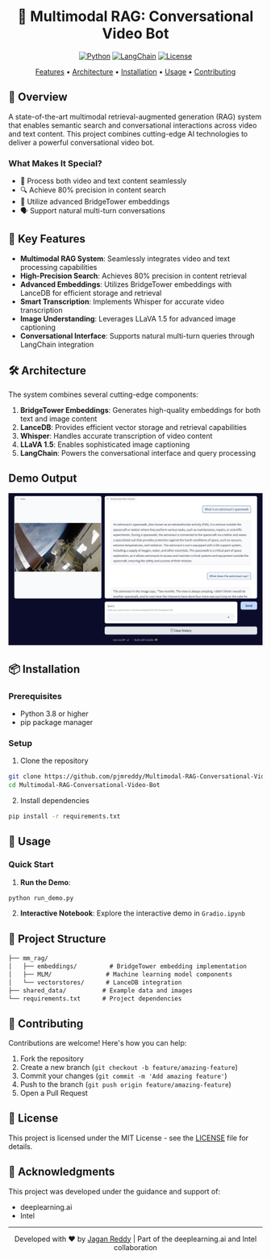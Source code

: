 <div align="center">

# 🤖 Multimodal RAG: Conversational Video Bot

[![Python](https://img.shields.io/badge/Python-3.8%2B-blue)](https://www.python.org/)
[![LangChain](https://img.shields.io/badge/LangChain-Powered-green)](https://github.com/hwchase17/langchain)
[![License](https://img.shields.io/badge/License-MIT-yellow.svg)](https://opensource.org/licenses/MIT)

[Features](#-key-features) • [Architecture](#%EF%B8%8F-architecture) • [Installation](#-installation) • [Usage](#-usage) • [Contributing](#-contributing)

</div>

## 🎯 Overview

A state-of-the-art multimodal retrieval-augmented generation (RAG) system that enables semantic search and conversational interactions across video and text content. This project combines cutting-edge AI technologies to deliver a powerful conversational video bot.

### What Makes It Special?
- 🎥 Process both video and text content seamlessly
- 🔍 Achieve 80% precision in content search
- 🧠 Utilize advanced BridgeTower embeddings
- 🗣️ Support natural multi-turn conversations

## 🌟 Key Features

- **Multimodal RAG System**: Seamlessly integrates video and text processing capabilities
- **High-Precision Search**: Achieves 80% precision in content retrieval
- **Advanced Embeddings**: Utilizes BridgeTower embeddings with LanceDB for efficient storage and retrieval
- **Smart Transcription**: Implements Whisper for accurate video transcription
- **Image Understanding**: Leverages LLaVA 1.5 for advanced image captioning
- **Conversational Interface**: Supports natural multi-turn queries through LangChain integration

## 🛠️ Architecture

The system combines several cutting-edge components:

1. **BridgeTower Embeddings**: Generates high-quality embeddings for both text and image content
2. **LanceDB**: Provides efficient vector storage and retrieval capabilities
3. **Whisper**: Handles accurate transcription of video content
4. **LLaVA 1.5**: Enables sophisticated image captioning
5. **LangChain**: Powers the conversational interface and query processing

## Demo Output
![Live Demo](output.jpg)


## 📦 Installation

### Prerequisites
- Python 3.8 or higher
- pip package manager

### Setup
1. Clone the repository
```bash
git clone https://github.com/pjmreddy/Multimodal-RAG-Conversational-Video-Bot.git
cd Multimodal-RAG-Conversational-Video-Bot
```

2. Install dependencies
```bash
pip install -r requirements.txt
```

## 🚀 Usage

### Quick Start
1. **Run the Demo**:
```bash
python run_demo.py
```

2. **Interactive Notebook**:
Explore the interactive demo in `Gradio.ipynb`

## 📁 Project Structure

```
├── mm_rag/
│   ├── embeddings/         # BridgeTower embedding implementation
│   ├── MLM/               # Machine learning model components
│   └── vectorstores/      # LanceDB integration
├── shared_data/          # Example data and images
└── requirements.txt      # Project dependencies
```

## 👥 Contributing

Contributions are welcome! Here's how you can help:

1. Fork the repository
2. Create a new branch (`git checkout -b feature/amazing-feature`)
3. Commit your changes (`git commit -m 'Add amazing feature'`)
4. Push to the branch (`git push origin feature/amazing-feature`)
5. Open a Pull Request

## 📄 License

This project is licensed under the MIT License - see the [LICENSE](LICENSE) file for details.

## 🤝 Acknowledgments

This project was developed under the guidance and support of:
- deeplearning.ai
- Intel

<div align="center">

---

Developed with ❤️ by [Jagan Reddy](mailto:peravali810@gmail.com) | Part of the deeplearning.ai and Intel collaboration

</div>



